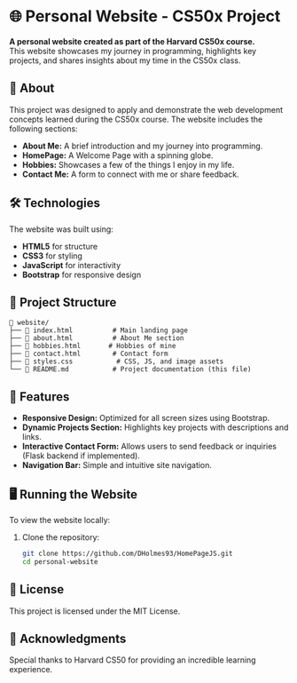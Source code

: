 # 🌐 Personal Website - CS50x Project  

**A personal website created as part of the Harvard CS50x course.**  
This website showcases my journey in programming, highlights key projects, and shares insights about my time in the CS50x class.  

## 📖 About  

This project was designed to apply and demonstrate the web development concepts learned during the CS50x course. The website includes the following sections:  

- **About Me:** A brief introduction and my journey into programming.  
- **HomePage:** A Welcome Page with a spinning globe.  
- **Hobbies:** Showcases a few of the things I enjoy in my life.  
- **Contact Me:** A form to connect with me or share feedback.  

## 🛠️ Technologies  

The website was built using:  

- **HTML5** for structure  
- **CSS3** for styling  
- **JavaScript** for interactivity  
- **Bootstrap** for responsive design  

## 📂 Project Structure  

```plaintext
📁 website/  
├── 📄 index.html          # Main landing page  
├── 📄 about.html          # About Me section  
├── 📄 hobbies.html       # Hobbies of mine  
├── 📄 contact.html        # Contact form  
├── 📄 styles.css           # CSS, JS, and image assets  
└── 📄 README.md           # Project documentation (this file)
```


## 🚀 Features

- **Responsive Design:** Optimized for all screen sizes using Bootstrap.  
- **Dynamic Projects Section:** Highlights key projects with descriptions and links.  
- **Interactive Contact Form:** Allows users to send feedback or inquiries (Flask backend if implemented).  
- **Navigation Bar:** Simple and intuitive site navigation.  

## 🖥️ Running the Website

To view the website locally:

1. Clone the repository:  
   ```bash  
   git clone https://github.com/DHolmes93/HomePageJS.git  
   cd personal-website
   ```


## 📜 License

This project is licensed under the MIT License.

## 💬 Acknowledgments

Special thanks to Harvard CS50 for providing an incredible learning experience.


